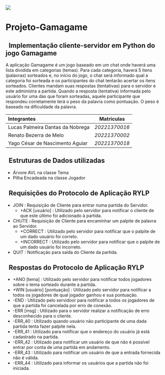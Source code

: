 <img src="https://img.shields.io/badge/Python-3776AB?style=for-the-badge&logo=python&logoColor=white%22/%3E" />

# Projeto-Gamagame

## &nbsp; Implementação cliente-servidor em Python do jogo Gamagame
A aplicação Gamagame é um jogo baseado em um chat onde haverá uma
lista dividida em categorias (temas). Para cada categoria, haverá 
5 itens (palavras) sorteados e, no início do jogo, o chat será 
informado qual a categoria foi sorteada e os participantes do chat
tentarão acertar os itens sorteados. Clientes mandam suas respostas
(tentativas) para o servidor e este administra a partida. Quando a 
resposta (tentativa) informada pelo usuário for uma das que foram 
sorteadas, aquele participante que respondeu corretamente terá o peso da 
palavra como pontuação. O peso é baseado na dificuldade da palavra.

|          Integrantes             |   Matrículas  |
|         :---                     |      ----     |
| Lucas Palmeira Dantas da Nobrega | *20221370016* |
| Renato Bezerra de Melo           | *20221370002* |
| Yago César de Nascimento Aguiar  | *20221370018* |

## &nbsp; Estruturas de Dados utilizadas 
  -  Árvore AVL na classe Tema
  -  Pilha Encadeada na classe Jogador

## &nbsp;  Requisições do Protocolo de Aplicação RYLP 
  - JOIN : Requisição de Cliente para entrar numa partida do Servidor. 
    - +ACK [usuário] : Utilizado pelo servidor para notificar o cliente de que este último foi adicionado à partida.
  - CHUTE : Requisição de Cliente para encaminhar um palpite de palavra ao Servidor.
    - +CORRECT : Utilizado pelo servidor para notificar que o palpite de um dado usuário foi correto.
    - +INCORRECT : Utilizado pelo servidor para notificar que o palpite de um dado usuário foi incorreto.
  - QUIT : Notificação para saída do Cliente da partida. 

## &nbsp; Respostas do Protocolo de Aplicação RYLP
  - +ANO [tema] : Utilizado pelo servidor para notificar todos jogadores sobre o tema sorteado durante a partida.
  - +WIN [usuário] [pontuação] : Utilizado pelo servidor para notificar a todos os jogadores de qual jogador ganhou e sua pontuação.
  - -END : Utilizado pelo servidoor para notificar a todos os jogadores de que a partida foi cancelada por erro de conexão.
  - -ERR [msg] : Utilizado para o servidor realizar a notificação de erro desconhecido para o cliente.
  - -ERR_40 : Utilizado quando usuário não participante de uma dada partida tenta fazer palpite nela.
  - -ERR_41 : Utilizado para notificar que o endereço do usuário já está cadastrado na partida.
  - -ERR_42 : Utilizado para notificar um usuário de que não é possível entrar por conta de uma partida em andamento.
  - -ERR_43 : Utilizado para notificar um usuário de que a entrada fornecida não é válida.
  - -ERR_44 : Utilizado para informar os usuários que a partida não foi iniciada.